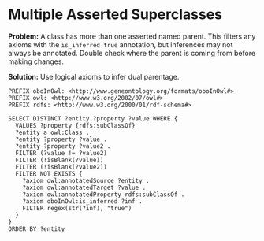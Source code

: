 # Multiple Asserted Superclasses

**Problem:** A class has more than one asserted named parent. This filters any axioms with the `is_inferred true` annotation, but inferences may not always be annotated. Double check where the parent is coming from before making changes.

**Solution:** Use logical axioms to infer dual parentage.

```sparql
PREFIX oboInOwl: <http://www.geneontology.org/formats/oboInOwl#>
PREFIX owl: <http://www.w3.org/2002/07/owl#>
PREFIX rdfs: <http://www.w3.org/2000/01/rdf-schema#>

SELECT DISTINCT ?entity ?property ?value WHERE {
  VALUES ?property {rdfs:subClassOf}
  ?entity a owl:Class .
  ?entity ?property ?value .
  ?entity ?property ?value2 .
  FILTER (?value != ?value2)
  FILTER (!isBlank(?value))
  FILTER (!isBlank(?value2))
  FILTER NOT EXISTS {
    ?axiom owl:annotatedSource ?entity .
    ?axiom owl:annotatedTarget ?value .
    ?axiom owl:annotatedProperty rdfs:subClassOf .
    ?axiom oboInOwl:is_inferred ?inf .
    FILTER regex(str(?inf), "true")
  }
}
ORDER BY ?entity
```
